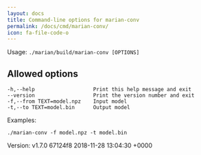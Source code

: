 ```yaml
---
layout: docs
title: Command-line options for marian-conv
permalink: /docs/cmd/marian-conv/
icon: fa-file-code-o
---
```


Usage: `./marian/build/marian-conv [OPTIONS]`

## Allowed options
```
-h,--help                   Print this help message and exit
--version                   Print the version number and exit
-f,--from TEXT=model.npz    Input model
-t,--to TEXT=model.bin      Output model
```

Examples:
```
./marian-conv -f model.npz -t model.bin
```
Version: 
v1.7.0 67124f8 2018-11-28 13:04:30 +0000
